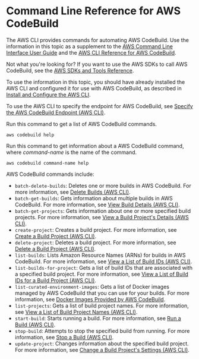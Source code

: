 # Command Line Reference for AWS CodeBuild<a name="cmd-ref"></a>

The AWS CLI provides commands for automating AWS CodeBuild\. Use the information in this topic as a supplement to the [AWS Command Line Interface User Guide](http://docs.aws.amazon.com/cli/latest/userguide/) and the [AWS CLI Reference for AWS CodeBuild](http://docs.aws.amazon.com/cli/latest/reference/codebuild/)\.

Not what you're looking for? If you want to use the AWS SDKs to call AWS CodeBuild, see the [AWS SDKs and Tools Reference](sdk-ref.md)\.

To use the information in this topic, you should have already installed the AWS CLI and configured it for use with AWS CodeBuild, as described in [Install and Configure the AWS CLI](setting-up.md#setting-up-cli)\.

 To use the AWS CLI to specify the endpoint for AWS CodeBuild, see [Specify the AWS CodeBuild Endpoint \(AWS CLI\)](endpoint-specify.md#endpoint-specify-cli)\. 

Run this command to get a list of AWS CodeBuild commands\.

```
aws codebuild help
```

Run this command to get information about a AWS CodeBuild command, where *command\-name* is the name of the command\.

```
aws codebuild command-name help
```

AWS CodeBuild commands include:
+ `batch-delete-builds`: Deletes one or more builds in AWS CodeBuild\. For more information, see [Delete Builds \(AWS CLI\)](delete-builds.md#delete-builds-cli)\.
+ `batch-get-builds`: Gets information about multiple builds in AWS CodeBuild\. For more information, see [View Build Details \(AWS CLI\)](view-build-details.md#view-build-details-cli)\.
+ `batch-get-projects`: Gets information about one or more specified build projects\. For more information, see [View a Build Project's Details \(AWS CLI\)](view-project-details.md#view-project-details-cli)\.
+ `create-project`: Creates a build project\. For more information, see [Create a Build Project \(AWS CLI\)](create-project.md#create-project-cli)\.
+ `delete-project`: Deletes a build project\. For more information, see [Delete a Build Project \(AWS CLI\)](delete-project.md#delete-project-cli)\.
+ `list-builds`: Lists Amazon Resource Names \(ARNs\) for builds in AWS CodeBuild\. For more information, see [View a List of Build IDs \(AWS CLI\)](view-build-list.md#view-build-list-cli)\.
+ `list-builds-for-project`: Gets a list of build IDs that are associated with a specified build project\. For more information, see [View a List of Build IDs for a Build Project \(AWS CLI\)](view-builds-for-project.md#view-builds-for-project-cli)\.
+ `list-curated-environment-images`: Gets a list of Docker images managed by AWS CodeBuild that you can use for your builds\. For more information, see [Docker Images Provided by AWS CodeBuild](build-env-ref-available.md)\.
+ `list-projects`: Gets a list of build project names\. For more information, see [View a List of Build Project Names \(AWS CLI\)](view-project-list.md#view-project-list-cli)\.
+ `start-build`: Starts running a build\. For more information, see [Run a Build \(AWS CLI\)](run-build.md#run-build-cli)\.
+ `stop-build`: Attempts to stop the specified build from running\. For more information, see [Stop a Build \(AWS CLI\)](stop-build.md#stop-build-cli)\.
+ `update-project`: Changes information about the specified build project\. For more information, see [Change a Build Project's Settings \(AWS CLI\)](change-project.md#change-project-cli)\.